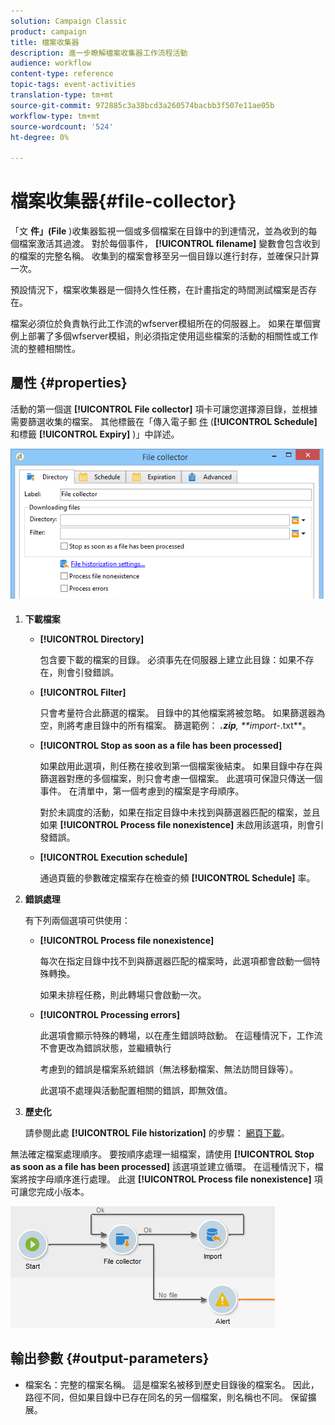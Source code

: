 ```yaml
---
solution: Campaign Classic
product: campaign
title: 檔案收集器
description: 進一步瞭解檔案收集器工作流程活動
audience: workflow
content-type: reference
topic-tags: event-activities
translation-type: tm+mt
source-git-commit: 972885c3a38bcd3a260574bacbb3f507e11ae05b
workflow-type: tm+mt
source-wordcount: '524'
ht-degree: 0%

---
```



# 檔案收集器{#file-collector}

「文 **件」(File** )收集器監視一個或多個檔案在目錄中的到達情況，並為收到的每個檔案激活其過渡。 對於每個事件， **[!UICONTROL filename]** 變數會包含收到的檔案的完整名稱。 收集到的檔案會移至另一個目錄以進行封存，並確保只計算一次。

預設情況下，檔案收集器是一個持久性任務，在計畫指定的時間測試檔案是否存在。

檔案必須位於負責執行此工作流的wfserver模組所在的伺服器上。 如果在單個實例上部署了多個wfserver模組，則必須指定使用這些檔案的活動的相關性或工作流的整體相關性。

## 屬性 {#properties}

活動的第一個選 **[!UICONTROL File collector]** 項卡可讓您選擇源目錄，並根據需要篩選收集的檔案。 其他標籤在「傳入電子郵 [件](../../workflow/using/inbound-emails.md) (**[!UICONTROL Schedule]** 和標籤 **[!UICONTROL Expiry]** )」中詳述。

![](assets/file_collect_edit.png)

1. **下載檔案**

   * **[!UICONTROL Directory]**

      包含要下載的檔案的目錄。 必須事先在伺服器上建立此目錄：如果不存在，則會引發錯誤。

   * **[!UICONTROL Filter]**

      只會考量符合此篩選的檔案。 目錄中的其他檔案將被忽略。 如果篩選器為空，則將考慮目錄中的所有檔案。 篩選範例： ***.zip**, **import-*.txt**。

   * **[!UICONTROL Stop as soon as a file has been processed]**

      如果啟用此選項，則任務在接收到第一個檔案後結束。 如果目錄中存在與篩選器對應的多個檔案，則只會考慮一個檔案。 此選項可保證只傳送一個事件。 在清單中，第一個考慮到的檔案是字母順序。

      對於未調度的活動，如果在指定目錄中未找到與篩選器匹配的檔案，並且如果 **[!UICONTROL Process file nonexistence]** 未啟用該選項，則會引發錯誤。

   * **[!UICONTROL Execution schedule]**

      通過頁籤的參數確定檔案存在檢查的頻 **[!UICONTROL Schedule]** 率。

1. **錯誤處理**

   有下列兩個選項可供使用：

   * **[!UICONTROL Process file nonexistence]**

      每次在指定目錄中找不到與篩選器匹配的檔案時，此選項都會啟動一個特殊轉換。

      如果未排程任務，則此轉場只會啟動一次。

   * **[!UICONTROL Processing errors]**

      此選項會顯示特殊的轉場，以在產生錯誤時啟動。 在這種情況下，工作流不會更改為錯誤狀態，並繼續執行

      考慮到的錯誤是檔案系統錯誤（無法移動檔案、無法訪問目錄等）。

      此選項不處理與活動配置相關的錯誤，即無效值。

1. **歷史化**

   請參閱此處 **[!UICONTROL File historization]** 的步驟： [網頁下載](../../workflow/using/web-download.md)。

無法確定檔案處理順序。 要按順序處理一組檔案，請使用 **[!UICONTROL Stop as soon as a file has been processed]** 該選項並建立循環。 在這種情況下，檔案將按字母順序進行處理。 此選 **[!UICONTROL Process file nonexistence]** 項可讓您完成小版本。

![](assets/file_collect_loop.png)

## 輸出參數 {#output-parameters}

* 檔案名：完整的檔案名稱。 這是檔案名被移到歷史目錄後的檔案名。 因此，路徑不同，但如果目錄中已存在同名的另一個檔案，則名稱也不同。 保留擴展。
